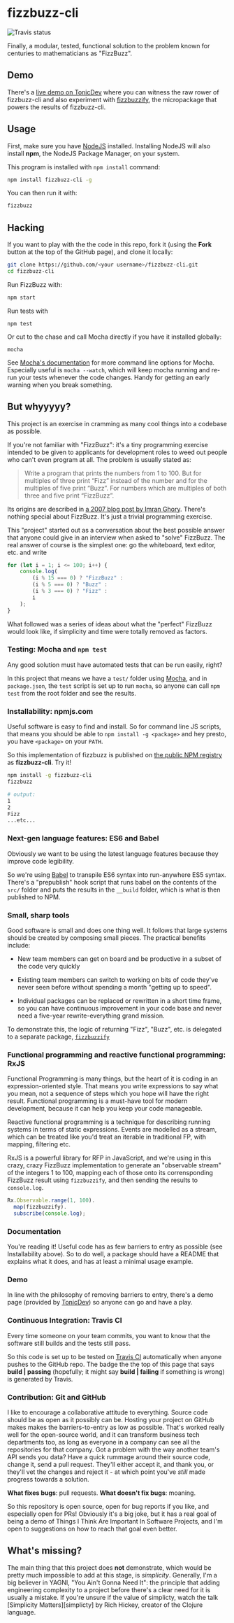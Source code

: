 # fizzbuzz-cli

![Travis status](https://travis-ci.org/n3dst4/fizzbuzz-cli.svg)

Finally, a modular, tested, functional solution to the problem known for centuries to mathematicians as "FizzBuzz".

## Demo

There's a [live demo on TonicDev](https://tonicdev.com/n3dst4/fizzbuzz) where you can witness the raw rower of fizzbuzz-cli and also experiment with [fizzbuzzify](https://github.com/n3dst4/fizzbuzzify), the micropackage that powers the results of fizzbuzz-cli.

## Usage

First, make sure you have [NodeJS](https://nodejs.org/en/) installed.  Installing NodeJS will also install **npm**, the NodeJS Package Manager, on your system.

This program is installed with `npm install` command:

```sh
npm install fizzbuzz-cli -g
```

You can then run it with:

```sh
fizzbuzz
```

## Hacking

If you want to play with the the code in this repo, fork it (using the **Fork** button at the top of the GitHub page), and clone it locally:

```bash
git clone https://github.com/<your username>/fizzbuzz-cli.git
cd fizzbuzz-cli
```

Run FizzBuzz with:

```bash
npm start
```

Run tests with

```
npm test
```

Or cut to the chase and call Mocha directly if you have it installed globally:

```
mocha
```

See [Mocha's documentation](http://mochajs.org/) for more command line options
for Mocha. Especially useful is `mocha --watch`, which will keep mocha running and re-run your tests whenever the code changes. Handy for getting an early warning when you break something.


## But whyyyyy?

This project is an exercise in cramming as many cool things into a codebase as
possible.

If you're not familiar with "FizzBuzz": it's a tiny programming exercise
intended to be given to applicants for development roles to weed out people who
can't even program at all. The problem is usually stated as:

> Write a program that prints the numbers from 1 to 100. But for multiples of
> three print “Fizz” instead of the number and for the multiples of five print
> “Buzz”. For numbers which are multiples of both three and five print
> “FizzBuzz”.

Its origins are described in [a 2007 blog post by Imran
Ghory](http://imranontech.com/2007/01/24/using-fizzbuzz-to-find-developers-who-grok-coding/).
There's nothing special about FizzBuzz. It's just a trivial programming
exercise.

This "project" started out as a conversation about the best possible answer that
anyone could give in an interview when asked to "solve" FizzBuzz. The real
answer of course is the simplest one: go the whiteboard, text editor, etc. and
write

```js
for (let i = 1; i <= 100; i++) {
    console.log(
        (i % 15 === 0) ? "FizzBuzz" :
        (i % 5 === 0) ? "Buzz" :
        (i % 3 === 0) ? "Fizz" :
        i
    );
}
```

What followed was a series of ideas about what the "perfect" FizzBuzz would look
like, if simplicity and time were totally removed as factors.

### Testing: Mocha and `npm test`

Any good solution must have automated tests that can be run easily, right?

In this project that means we have a `test/` folder using
[Mocha](http://mochajs.org/), and in `package.json`, the `test` script is set up
to run `mocha`, so anyone can call `npm test` from the root folder and see the
results.

### Installability: npmjs.com

Useful software is easy to find and install. So for command line JS scripts,
that means you should be able to `npm install -g <package>` and hey presto, you
have `<package>` on your `PATH`.

So this implementation of fizzbuzz is published on [the public NPM
registry](https://www.npmjs.com/) as **fizzbuzz-cli**. Try it!

```bash
npm install -g fizzbuzz-cli
fizzbuzz

# output:
1
2
Fizz
...etc...
```

### Next-gen language features: ES6 and Babel

Obviously we want to be using the latest language features because they improve code legibility.

So we're using [Babel](https://babeljs.io/) to transpile ES6 syntax into
run-anywhere ES5 syntax. There's a "prepublish" hook script that runs babel on
the contents of the `src/` folder and puts the results in the `__build` folder,
which is what is then published to NPM.

### Small, sharp tools

Good software is small and does one thing well. It follows that large systems
should be created by composing small pieces. The practical benefits include:

* New team members can get on board and be productive in a subset of the code
    very quickly

* Existing team members can switch to working on bits of code they've never seen
    before without spending a month "getting up to speed".

* Individual packages can be replaced or rewritten in a short time frame, so you
    can have continuous improvement in your code base and never need a five-year
    rewrite-everything grand mission.

To demonstrate this, the logic of returning "Fizz", "Buzz", etc. is delegated to
a separate package,
[`fizzbuzzify`](https://www.npmjs.com/package/fizzbuzzify)

### Functional programming and reactive functional programming: RxJS

Functional Programming is many things, but the heart of it is coding in an
expression-oriented style. That means you write expressions to say what you
mean, not a sequence of steps which you hope will have the right result.
Functional programming is a must-have tool for modern development, because it
can help you keep your code manageable.

Reactive functional programming is a technique for describing running systems in
terms of static expressions. Events are modelled as a stream, which can be
treated like you'd treat an iterable in traditional FP, with mapping, filtering
etc.

RxJS is a powerful library for RFP in JavaScript, and we're using in this crazy,
crazy FizzBuzz implementation to generate an "observable stream" of the integers
1 to 100, mapping each of those onto its corrensponding FizzBuzz result using `fizzbuzzify`, and then sending the results to `console.log`.

```js
Rx.Observable.range(1, 100).
  map(fizzbuzzify).
  subscribe(console.log);
```

### Documentation

You're reading it! Useful code has as few barriers to entry as possible (see
Installability above). So to do well, a package should have a README that
explains what it does, and has at least a minimal usage example.

### Demo

In line with the philosophy of removing barriers to entry, there's a demo page (provided by [TonicDev](https://tonicdev.com/n3dst4/fizzbuzz)) so anyone can go and have a play.


### Continuous Integration: Travis CI

Every time someone on your team commits, you want to know that the software
still builds and the tests still pass.

So this code is set up to be tested on [Travis CI](https://travis-ci.org/)
automatically when anyone pushes to the GitHub repo. The badge the the top of
this page that says **build | passing** (hopefully; it might say **build |
failing** if something is wrong) is generated by Travis.


### Contribution: Git and GitHub

I like to encourage a collaborative attitude to everything. Source code should
be as open as it possibly can be. Hosting your project on GitHub makes makes the
barriers-to-entry as low as possible. That's worked really well for the
open-source world, and it can transform business tech departments too, as long
as everyone in a company can see all the repositories for that company. Got a
problem with the way another team's API sends you data? Have a quick rummage
around their source code, change it, send a pull request.  They'll either accept
it, and thank you, or they'll vet the changes and reject it - at which point
you've *still* made progress towards a solution.

**What fixes bugs**: pull requests. **What doesn't fix bugs**: moaning.

So this repository is open source, open for bug reports if you like, and
especially open for PRs! Obviously it's a big joke, but it has a real goal of
being a demo of Things I Think Are Important In Software Projects, and I'm open
to suggestions on how to reach that goal even better.

## What's missing?

The main thing that this project does **not** demonstrate, which would be pretty 
much impossible to add at this stage, is *simplicity*. Generally, I'm a big believer 
in YAGNI, "You Ain't Gonna Need It": the principle that adding engineering complexity
to a project before there's a clear need for it is usually a mistake. If you're
unsure if the value of simplicty, watch the talk [Simplicity Matters][simplicty] by 
Rich Hickey, creator of the Clojure language.

[simplicity]: https://www.youtube.com/watch?v=rI8tNMsozo0
